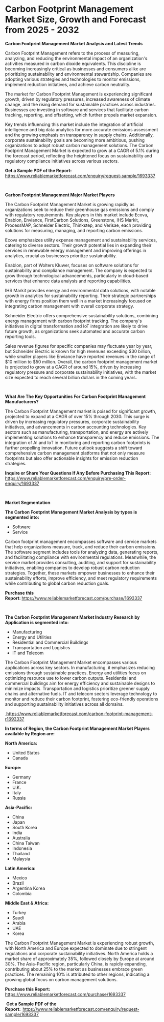 <p><h1>Carbon Footprint Management Market Size, Growth and Forecast from 2025 - 2032</h1></p><p><strong>Carbon Footprint Management Market Analysis and Latest Trends</strong></p>
<p><p>Carbon Footprint Management refers to the process of measuring, analyzing, and reducing the environmental impact of an organization's activities measured in carbon dioxide equivalents. This discipline is becoming increasingly critical as businesses and consumers alike are prioritizing sustainability and environmental stewardship. Companies are adopting various strategies and technologies to monitor emissions, implement reduction initiatives, and achieve carbon neutrality.</p><p>The market for Carbon Footprint Management is experiencing significant growth, driven by regulatory pressures, increased awareness of climate change, and the rising demand for sustainable practices across industries. Businesses are investing in software and services that facilitate carbon tracking, reporting, and offsetting, which further propels market expansion. </p><p>Key trends influencing this market include the integration of artificial intelligence and big data analytics for more accurate emissions assessment and the growing emphasis on transparency in supply chains. Additionally, corporate sustainability goals are becoming more ambitious, pushing organizations to adopt robust carbon management solutions. The Carbon Footprint Management Market is expected to grow at a CAGR of 5.1% during the forecast period, reflecting the heightened focus on sustainability and regulatory compliance initiatives across various sectors.</p></p>
<p><strong>Get a Sample PDF of the Report:&nbsp;</strong> <a href="https://www.reliablemarketforecast.com/enquiry/request-sample/1693337?utm_campaign=2457&utm_medium=2&utm_source=Github&utm_content=ia&utm_term=19042025&utm_id=carbon-footprint-management">https://www.reliablemarketforecast.com/enquiry/request-sample/1693337</a></p>
<p>&nbsp;</p>
<p><strong>Carbon Footprint Management Major Market Players</strong></p>
<p><p>The Carbon Footprint Management Market is growing rapidly as organizations seek to reduce their greenhouse gas emissions and comply with regulatory requirements. Key players in this market include Ecova, Enablon, Enviance, FirstCarbon Solutions, Greenstone, IHS Markit, ProcessMAP, Schneider Electric, Thinkstep, and Verisae, each providing solutions for measuring, managing, and reporting carbon emissions.</p><p>Ecova emphasizes utility expense management and sustainability services, catering to diverse sectors. Their growth potential lies in expanding their services in renewable energy management and improving offerings in analytics, crucial as businesses prioritize sustainability.</p><p>Enablon, part of Wolters Kluwer, focuses on software solutions for sustainability and compliance management. The company is expected to grow through technological advancements, particularly in cloud-based services that enhance data analysis and reporting capabilities.</p><p>IHS Markit provides energy and environmental data solutions, with notable growth in analytics for sustainability reporting. Their strategic partnerships with energy firms position them well in a market increasingly focused on integrating carbon management with overall corporate strategy.</p><p>Schneider Electric offers comprehensive sustainability solutions, combining energy management with carbon footprint tracking. The company's initiatives in digital transformation and IoT integration are likely to drive future growth, as organizations seek automated and accurate carbon reporting tools.</p><p>Sales revenue figures for specific companies may fluctuate year by year, but Schneider Electric is known for high revenues exceeding $30 billion, while smaller players like Enviance have reported revenues in the range of $10 million to $50 million. Overall, the carbon footprint management market is projected to grow at a CAGR of around 15%, driven by increasing regulatory pressure and corporate sustainability initiatives, with the market size expected to reach several billion dollars in the coming years.</p></p>
<p>&nbsp;</p>
<p><strong>What Are The Key Opportunities For Carbon Footprint Management Manufacturers?</strong></p>
<p><p>The Carbon Footprint Management market is poised for significant growth, projected to expand at a CAGR of over 15% through 2030. This surge is driven by increasing regulatory pressures, corporate sustainability initiatives, and advancements in carbon accounting technologies. Key sectors such as manufacturing, transportation, and energy are actively implementing solutions to enhance transparency and reduce emissions. The integration of AI and IoT in monitoring and reporting carbon footprints is further propelling innovation. Future outlook suggests a shift toward comprehensive carbon management platforms that not only measure footprints but also offer actionable insights for emission reduction strategies.</p></p>
<p><strong>Inquire or Share Your Questions If Any Before Purchasing This Report:</strong> <a href="https://www.reliablemarketforecast.com/enquiry/pre-order-enquiry/1693337?utm_campaign=2457&utm_medium=2&utm_source=Github&utm_content=ia&utm_term=19042025&utm_id=carbon-footprint-management">https://www.reliablemarketforecast.com/enquiry/pre-order-enquiry/1693337</a></p>
<p>&nbsp;</p>
<p><strong>Market Segmentation</strong></p>
<p><strong>The Carbon Footprint Management Market Analysis by types is segmented into:</strong></p>
<p><ul><li>Software</li><li>Service</li></ul></p>
<p><p>Carbon footprint management encompasses software and service markets that help organizations measure, track, and reduce their carbon emissions. The software segment includes tools for analyzing data, generating reports, and facilitating compliance with environmental regulations. Meanwhile, the service market provides consulting, auditing, and support for sustainability initiatives, enabling companies to develop robust carbon reduction strategies. Together, these markets empower businesses to enhance their sustainability efforts, improve efficiency, and meet regulatory requirements while contributing to global carbon reduction goals.</p></p>
<p><strong>Purchase this Report:&nbsp;</strong><a href="https://www.reliablemarketforecast.com/purchase/1693337?utm_campaign=2457&utm_medium=2&utm_source=Github&utm_content=ia&utm_term=19042025&utm_id=carbon-footprint-management">https://www.reliablemarketforecast.com/purchase/1693337</a></p>
<p>&nbsp;</p>
<p><strong>The Carbon Footprint Management Market Industry Research by Application is segmented into:</strong></p>
<p><ul><li>Manufacturing</li><li>Energy and Utilities</li><li>Residential and Commercial Buildings</li><li>Transportation and Logistics</li><li>IT and Telecom</li></ul></p>
<p><p>The Carbon Footprint Management Market encompasses various applications across key sectors. In manufacturing, it emphasizes reducing emissions through sustainable practices. Energy and utilities focus on optimizing resource use to lower carbon outputs. Residential and commercial buildings aim for energy efficiency and sustainable designs to minimize impacts. Transportation and logistics prioritize greener supply chains and alternative fuels. IT and telecom sectors leverage technology to monitor and reduce their carbon footprint, fostering eco-friendly operations and supporting sustainability initiatives across all domains.</p></p>
<p><a href="https://www.reliablemarketforecast.com/carbon-footprint-management-r1693337?utm_campaign=2457&utm_medium=2&utm_source=Github&utm_content=ia&utm_term=19042025&utm_id=carbon-footprint-management">&nbsp;https://www.reliablemarketforecast.com/carbon-footprint-management-r1693337</a></p>
<p><strong>In terms of Region, the Carbon Footprint Management Market Players available by Region are:</strong></p>
<p>
    <p> <strong> North America: </strong>
        <ul>
            <li>United States</li>
            <li>Canada</li>
        </ul>
        </p> 
    <p> <strong> Europe: </strong>
        <ul>
            <li>Germany</li>
            <li>France</li>
            <li>U.K.</li>
            <li>Italy</li>
            <li>Russia</li>
        </ul>
        </p> 
    <p> <strong> Asia-Pacific: </strong>
        <ul>
            <li>China</li>
            <li>Japan</li>
            <li>South Korea</li>
            <li>India</li>
            <li>Australia</li>
            <li>China Taiwan</li>
            <li>Indonesia</li>
            <li>Thailand</li>
            <li>Malaysia</li>
        </ul>
        </p> 
    <p> <strong> Latin America: </strong>
        <ul>
            <li>Mexico</li>
            <li>Brazil</li>
            <li>Argentina Korea</li>
            <li>Colombia</li>
        </ul>
        </p> 
    <p> <strong> Middle East & Africa: </strong>
        <ul>
            <li>Turkey</li>
            <li>Saudi</li>
            <li>Arabia</li>
            <li>UAE</li>
            <li>Korea</li>
        </ul>
    </p>
    </p>
<p><p>The Carbon Footprint Management Market is experiencing robust growth, with North America and Europe expected to dominate due to stringent regulations and corporate sustainability initiatives. North America holds a market share of approximately 35%, followed closely by Europe at around 30%. The Asia-Pacific region, particularly China, is rapidly expanding, contributing about 25% to the market as businesses embrace green practices. The remaining 10% is attributed to other regions, indicating a growing global focus on carbon management solutions.</p></p>
<p><strong>Purchase this Report: </strong><a href="https://www.reliablemarketforecast.com/purchase/1693337?utm_campaign=2457&utm_medium=2&utm_source=Github&utm_content=ia&utm_term=19042025&utm_id=carbon-footprint-management">https://www.reliablemarketforecast.com/purchase/1693337</a></p>
<p>&nbsp;<strong>Get a Sample PDF of the Report:&nbsp;&nbsp;</strong><a href="https://www.reliablemarketforecast.com/enquiry/request-sample/1693337?utm_campaign=2457&utm_medium=2&utm_source=Github&utm_content=ia&utm_term=19042025&utm_id=carbon-footprint-management">https://www.reliablemarketforecast.com/enquiry/request-sample/1693337</a></p>
<p><strong></strong></p>
<p><p></p><p></p><p></p></p>
